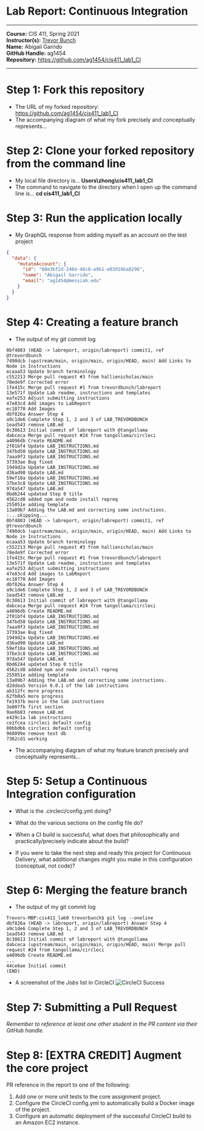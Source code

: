 # Lab Report: Continuous Integration
___
**Course:** CIS 411, Spring 2021  
**Instructor(s):** [Trevor Bunch](https://github.com/trevordbunch)  
**Name:** Abigail Garrido  
**GitHub Handle:** ag1454  
**Repository:** https://github.com/ag1454/cis411_lab1_CI  
___

# Step 1: Fork this repository
- The URL of my forked repository: https://github.com/ag1454/cis411_lab1_CI
- The accompanying diagram of what my fork precisely and conceptually represents...

# Step 2: Clone your forked repository from the command line  
- My local file directory is... **Users\zhong\cis411_lab1_CI**
- The command to navigate to the directory when I open up the command line is... **cd cis411_lab1_CI**

# Step 3: Run the application locally
- My GraphQL response from adding myself as an account on the test project
``` json
{
  "data": {
    "mutateAccount": {
      "id": "80e3bf2d-246e-46c8-a9b1-e03d16ba8296",
      "name": "Abigail Garrido",
      "email": "ag1454@messiah.edu"
    }
  }
}
```

# Step 4: Creating a feature branch
- The output of my git commit log
```
0bf4803 (HEAD -> labreport, origin/labreport) commit1, ref @trevordbunch
7490dcb (upstream/main, origin/main, origin/HEAD, main) Add Links to Node in Instructions
ecaaa53 Update branch terminology
c552213 Merge pull request #3 from hallienicholas/main
78ede9f Corrected error
1fe415c Merge pull request #1 from trevordbunch/labreport
13e571f Update Lab readme, instructions and templates
eafe253 Adjust submitting instructions
47e83cd Add images to LabReport
ec18770 Add Images
dbf826a Answer Step 4
a9c1de6 Complete Step 1, 2 and 3 of LAB_TREVORDBUNCH
1ead543 remove LAB.md
8c38613 Initial commit of labreport with @tangollama
dabceca Merge pull request #24 from tangollama/circleci
a4096db Create README.md
2f01bf4 Update LAB_INSTRUCTIONS.md
347bd50 Update LAB_INSTRUCTIONS.md
7aaa9f3 Update LAB_INSTRUCTIONS.md
37393ae Bug fixed
1949d2a Update LAB_INSTRUCTIONS.md
d36ad90 Update LAB.md
59ef18a Update LAB_INSTRUCTIONS.md
37be3c8 Update LAB_INSTRUCTIONS.md
97da547 Update LAB.md
0bd6244 updated Step 0 title
4562cd8 added npm and node install repreq
255051e adding template
13a09b7 Adding the LAB.md and correcting some instructions.
:...skipping...
0bf4803 (HEAD -> labreport, origin/labreport) commit1, ref @trevordbunch
7490dcb (upstream/main, origin/main, origin/HEAD, main) Add Links to Node in Instructions
ecaaa53 Update branch terminology
c552213 Merge pull request #3 from hallienicholas/main
78ede9f Corrected error
1fe415c Merge pull request #1 from trevordbunch/labreport
13e571f Update Lab readme, instructions and templates
eafe253 Adjust submitting instructions
47e83cd Add images to LabReport
ec18770 Add Images
dbf826a Answer Step 4
a9c1de6 Complete Step 1, 2 and 3 of LAB_TREVORDBUNCH
1ead543 remove LAB.md
8c38613 Initial commit of labreport with @tangollama
dabceca Merge pull request #24 from tangollama/circleci
a4096db Create README.md
2f01bf4 Update LAB_INSTRUCTIONS.md
347bd50 Update LAB_INSTRUCTIONS.md
7aaa9f3 Update LAB_INSTRUCTIONS.md
37393ae Bug fixed
1949d2a Update LAB_INSTRUCTIONS.md
d36ad90 Update LAB.md
59ef18a Update LAB_INSTRUCTIONS.md
37be3c8 Update LAB_INSTRUCTIONS.md
97da547 Update LAB.md
0bd6244 updated Step 0 title
4562cd8 added npm and node install repreq
255051e adding template
13a09b7 Adding the LAB.md and correcting some instructions.
d2ddea5 Version 0.0.1 of the lab isntructions
ab312fc more progress
62fb0a5 more progress
fe1937b more in the lab instructions
3e807fb first section
9ae6b83 remove LAB.md
e429c1a lab instructions
ce1fcea circleci default config
80bbdbb circleci default config
968099e remove test db
7362cd1 working
```
- The accompanying diagram of what my feature branch precisely and conceptually represents...

# Step 5: Setup a Continuous Integration configuration
- What is the .circleci/config.yml doing?  


- What do the various sections on the config file do?  
   

- When a CI build is successful, what does that philosophically and practically/precisely indicate about the build?  
   

- If you were to take the next step and ready this project for Continuous Delivery, what additional changes might you make in this configuration (conceptual, not code)?  
   

# Step 6: Merging the feature branch
* The output of my git commit log
```
Trevors-MBP:cis411_lab0 trevorbunch$ git log --oneline
dbf826a (HEAD -> labreport, origin/labreport) Answer Step 4
a9c1de6 Complete Step 1, 2 and 3 of LAB_TREVORDBUNCH
1ead543 remove LAB.md
8c38613 Initial commit of labreport with @tangollama
dabceca (upstream/main, origin/main, origin/HEAD, main) Merge pull request #24 from tangollama/circleci
a4096db Create README.md
...
44ce6ae Initial commit
(END)
```

* A screenshot of the _Jobs_ list in CircleCI
![CircleCI Success](../assets/circleci_success.png)

# Step 7: Submitting a Pull Request
_Remember to reference at least one other student in the PR content via their GitHub handle._



# Step 8: [EXTRA CREDIT] Augment the core project
PR reference in the report to one of the following:
1. Add one or more unit tests to the core assignment project. 
2. Configure the CircleCI config.yml to automatically build a Docker image of the project.
3. Configure an automatic deployment of the successful CircleCI build to an Amazon EC2 instance.
